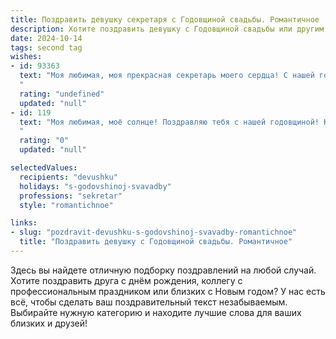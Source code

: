 ```yaml
---
title: Поздравить девушку секретаря с Годовщиной свадьбы. Романтичное
description: Хотите поздравить девушку с Годовщиной свадьбы или другим праздником? Наш ИИ создаст незабываемое поздравление, а вы обязательно выделитесь среди других.  
date: 2024-10-14
tags: second tag
wishes:
- id: 93363
  text: "Моя любимая, моя прекрасная секретарь моего сердца! С нашей годовщиной!  Каждый день с тобой – это праздник, полная чаша радости и любви. Ты – моя опора, вдохновение и самая верная спутница жизни.  Пусть наша любовь будет вечной, как и наша годовщина,  и пусть каждый новый год вместе будет ещё прекраснее предыдущего.  Я бесконечно люблю тебя!
  "
  rating: "undefined"
  updated: "null"
- id: 119
  text: "Моя любимая, моё солнце! Поздравляю тебя с нашей годовщиной! Кажется, только вчера ты, словно фея из сказки, впорхнула в мою жизнь, озарив её светом и наполнив смыслом. Твоя нежность, твоя забота, твоя любовь – бесценный дар, который я берегу как зеницу ока. Ты – мой самый лучший друг, моя муза, моё вдохновение. Спасибо тебе за каждый миг, проведённый вместе!
  "
  rating: "0"
  updated: "null"

selectedValues:
  recipients: "devushku"
  holidays: "s-godovshinoj-svavadby"
  professions: "sekretar"
  style: "romantichnoe"

links:
- slug: "pozdravit-devushku-s-godovshinoj-svavadby-romantichnoe"
  title: "Поздравить девушку с Годовщиной свадьбы. Романтичное"
---
```


Здесь вы найдете отличную подборку поздравлений на любой случай. 
Хотите поздравить друга с днём рождения, коллегу с профессиональным праздником или близких с Новым годом? У нас есть всё, чтобы сделать ваш поздравительный текст незабываемым. Выбирайте нужную категорию и находите лучшие слова для ваших близких и друзей!

